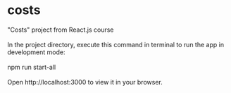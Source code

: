 # costs
 "Costs" project from React.js course <br>
 <br>
In the project directory, execute this command in terminal to run the app in development mode: <br>
<br>
npm run start-all <br>
<br>
Open http://localhost:3000 to view it in your browser.
